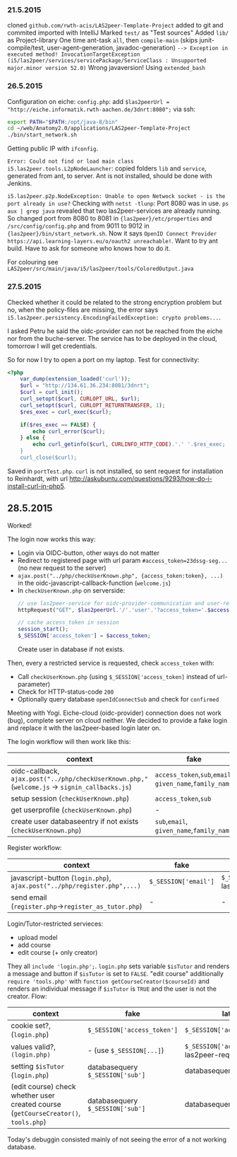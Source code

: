 ### 21.5.2015
cloned `github.com/rwth-acis/LAS2peer-Template-Project`
added to git and commited
imported with IntelliJ
Marked `test/` as "Test sources"
Added `lib/` as Project-library 
One time ant-task `all`, then `compile-main` (skips junit-compile/test, user-agent-generation, javadoc-generation)
`
  --> Exception in executed method!
      InvocationTargetException (i5/las2peer/services/servicePackage/ServiceClass : Unsupported major.minor version 52.0)
      `
Wrong javaversion! Using `extended_bash`

### 26.5.2015
Configuration on eiche:
`config.php`: add `$las2peerUrl = "http://eiche.informatik.rwth-aachen.de/3dnrt:8080";`
via ssh: 
```bash
export PATH="$PATH:/opt/java-8/bin"
cd ~/web/Anatomy2.0/applications/LAS2peer-Template-Project
./bin/start_network.sh
```
Getting public IP with `ifconfig`.

`Error: Could not find or load main class i5.las2peer.tools.L2pNodeLauncher`: copied folders `lib` and `service`, generated from ant, to server. Ant is not installed, should be done with Jenkins.

`i5.las2peer.p2p.NodeException: Unable to open Netwock socket - is the port already in use?`
Checking with `netst -tlunp`: Port 8080 was in use. `ps aux | grep java` revealed that two las2peer-services are already running. So changed port from 8080 to 8081 in `{las2peer}/etc/properties` and `/src/config/config.php` and from 9011 to 9012 in `{las2peer}/bin/start_network.sh`.
Now it says `OpenID Connect Provider https://api.learning-layers.eu/o/oauth2 unreachable!`.
Want to try ant build. Have to ask for someone who knows how to do it.

For colouring see `LAS2peer/src/main/java/i5/las2peer/tools/ColoredOutput.java`

### 27.5.2015
Checked whether it could be related to the strong encryption problem but no, when the policy-files are missing, the error says `i5.las2peer.persistency.EncodingFailedException: crypto problems...`.

I asked Petru he said the oidc-provider can not be reached from the eiche nor from the buche-server. The service has to be deployed in the cloud, tomorrow I will get credentials.

So for now I try to open a port on my laptop. Test for connectivity:
```php
<?php
	var_dump(extension_loaded('curl'));
    $url = "http://134.61.36.234:8081/3dnrt";
    $curl = curl_init();
    curl_setopt($curl, CURLOPT_URL, $url);
    curl_setopt($curl, CURLOPT_RETURNTRANSFER, 1);
	$res_exec = curl_exec($curl);

    if($res_exec == FALSE) {
        echo curl_error($curl);
    } else {
        echo curl_getinfo($curl, CURLINFO_HTTP_CODE).'.' '.$res_exec;
    }
    curl_close($curl);
```
Saved in `portTest.php`. `curl` is not installed, so sent request for installation to Reinhardt, with url http://askubuntu.com/questions/9293/how-do-i-install-curl-in-php5.

## 28.5.2015
Worked!

The login now works this way:
- Login via OIDC-button, other ways do not matter
- Redirect to registered page with url param `#access_token=23dssg-seg...` (no new request to the server)
- `ajax.post("../php/checkUserKnown.php", {access_token:token}, ...)` in the oidc-javascript-callback-function (`welcome.js`)
- In `checkUserKnown.php` on serverside:
    ```php
    // use las2peer-service for oidc-provider-communication and user-retrieval
	httpRequest("GET", $las2peerUrl.'/'.'user'.'?access_token='.$access_token);
	``` 
    ```php
    // cache access_token in session      
    session_start();
    $_SESSION['access_token'] = $access_token;
    ```
    Create user in database if not exists.

Then, every a restricted service is requested, check `access_token` with:
- Call `checkUserKnown.php` (using `$_SESSION['access_token]` instead of url-parameter)
- Check for HTTP-status-code `200`
- Optionally query database `openIdConnectSub` and check for `confirmed`

Meeting with Yogi. Eiche-cloud (oidc-provider) connection does not work (bug), complete server on cloud neither. We decided to provide a fake login and replace it with the las2peer-based login later on.

The login workflow will then work like this:

context|fake|later
-|-|-
oidc-callback, `ajax.post("../php/checkUserKnown.php,"` (`welcome.js` → `signin_callbacks.js`)|`access_token`,`sub`,`email`, `given_name`,`family_name`|`access_token`
setup session (`checkUserKnown.php`)|`access_token`,`sub`|`access_token`
get userprofile (`checkUserKnown.php`)|-|las2peer-request
create user databaseentry if not exists (`checkUserKnown.php`)|`sub`,`email`, `given_name`,`family_name`|`sub`,`email`, `given_name`,`family_name`

Register workflow:

context|fake|later
-|-|-
javascript-button (`login.php`), `ajax.post("../php/register.php",...)`|`$_SESSION['email']`|`$_SESSION['acess_token']`, las2peer-request
send email (`register.php`→`register_as_tutor.php`)|-|-

Login/Tutor-restricted servieces:
- upload model
- add course
- edit course (+ only creator)

They all `include 'login.php';`. `login.php` sets variable `$isTutor` and renders a message and button if `$isTutor` is set to `FALSE`.
"edit course" additionally `require 'tools.php'` with `function getCourseCreator($courseId)` and renders an individual message if `$isTutor` is `TRUE` and the user is not the creator.
Flow:

context|fake|later
-|-|-
cookie set?, (`login.php`)|`$_SESSION['access_token']`|`$_SESSION['access_token']`
values valid?, `(login.php)`|- (use `$_SESSION[...]`)|`$_SESSION['acess_token']`, las2peer-request
setting `$isTutor` (`login.php`)|databasequery `$_SESSION['sub']`|databasequery `$user->sub`
(edit course) check whether user created course (`getCourseCreator()`, `tools.php`)|databasequery `$_SESSION['sub']`|databasequery `$user->sub`

Today's debuggin consisted mainly of not seeing the error of a not working database.


